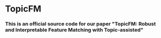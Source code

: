 # TopicFM
### This is an official source code for our paper "TopicFM: Robust and Interpretable Feature Matching with Topic-assisted"
